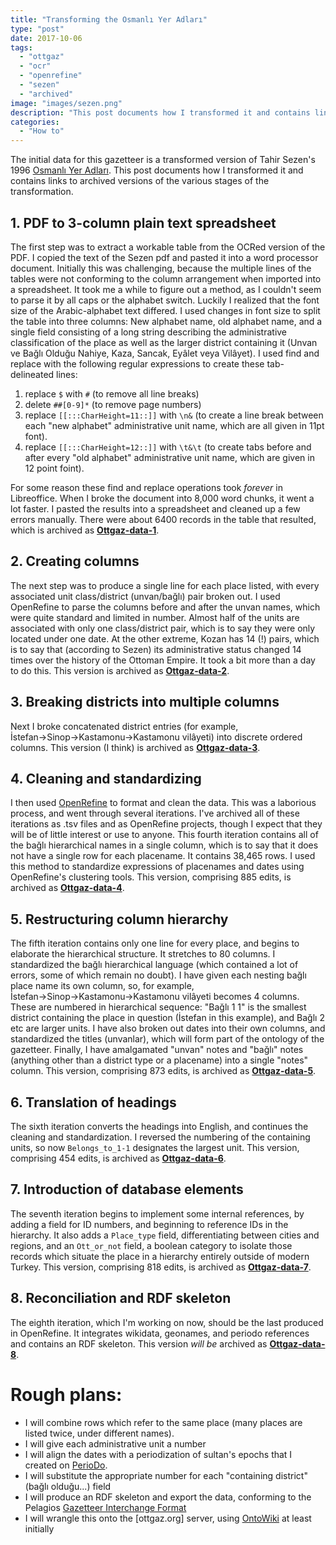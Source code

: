```yaml
---
title: "Transforming the Osmanlı Yer Adları"
type: "post"
date: 2017-10-06
tags:
  - "ottgaz"
  - "ocr"
  - "openrefine"
  - "sezen"
  - "archived"
image: "images/sezen.png"
description: "This post documents how I transformed it and contains links to archived versions of the various stages of the transformation."
categories:
  - "How to"
---
```


The initial data for this gazetteer is a transformed version of Tahir Sezen's 1996 [Osmanlı Yer Adları](http://www.os-ar.com/osmanli_yer_isimleri.pdf). This post documents how I transformed it and contains links to archived versions of the various stages of the transformation.

## 1. PDF to 3-column plain text spreadsheet
The first step was to extract a workable table from the OCRed version of the PDF. I copied the text of the Sezen pdf and pasted it into a word processor document. Initially this was challenging, because the multiple lines of the tables were not conforming to the column arrangement when imported into a spreadsheet. It took me a while to figure out a method, as I couldn't seem to parse it by all caps or the alphabet switch. Luckily I realized that the font size of the Arabic-alphabet text differed. I used changes in font size to split the table into three columns: New alphabet name, old alphabet name, and a single field consisting of a long string describing the administrative classification of the place as well as the larger district containing it (Unvan ve Bağlı Olduğu Nahiye, Kaza, Sancak, Eyâlet veya Vilâyet). I used find and replace with the following regular expressions to create these tab-delineated lines:

1. replace `$` with `#` (to remove all line breaks)
2. delete `##[0-9]*` (to remove page numbers)
3. replace `[[:::CharHeight=11::]]` with `\n&` (to create a line break between each "new alphabet" administrative unit name, which are all given in 11pt font).
4. replace `[[:::CharHeight=12::]]` with `\t&\t` (to create tabs before and after every "old alphabet" administrative unit name, which are given in 12 point foint).

For some reason these find and replace operations took _forever_ in Libreoffice. When I broke the document into 8,000 word chunks, it went a lot faster. I pasted the results into a spreadsheet and cleaned up a few errors manually. There were about 6400 records in the table that resulted, which is archived as **[Ottgaz-data-1](https://github.com/whanley/Ottoman-Gazetteer/blob/master/data/archived-versions/ottgaz-data-1.csv)**.

## 2. Creating columns
The next step was to produce a single line for each place listed, with every associated unit class/district (unvan/bağlı) pair broken out. I used OpenRefine to parse the columns before and after the unvan names, which were quite standard and limited in number. Almost half of the units are associated with only one class/district pair, which is to say they were only located under one date. At the other extreme, Kozan has 14 (!) pairs, which is to say that (according to Sezen) its administrative status changed 14 times over the history of the Ottoman Empire. It took a bit more than a day to do this. This version is archived as **[Ottgaz-data-2](https://github.com/whanley/Ottoman-Gazetteer/blob/master/data/archived-versions/ottgaz-data-2.tsv)**.

## 3. Breaking districts into multiple columns
Next I broke concatenated district entries (for example, İstefan→Sinop→Kastamonu→Kastamonu vilâyeti) into discrete ordered columns. This version (I think) is archived as **[Ottgaz-data-3](https://github.com/whanley/Ottoman-Gazetteer/blob/master/data/archived-versions/ottgaz-data-3.csv)**.

## 4. Cleaning and standardizing
I then used [OpenRefine](http://openrefine.org/) to format and clean the data. This was a laborious process, and went through several iterations. I've archived all of these iterations as .tsv files and as OpenRefine projects, though I expect that they will be of little interest or use to anyone. This fourth iteration contains all of the bağlı hierarchical names in a single column, which is to say that it does not have a single row for each placename. It contains 38,465 rows. I used this method to standardize expressions of placenames and dates using OpenRefine's clustering tools. This version, comprising 885 edits, is archived as **[Ottgaz-data-4](https://github.com/whanley/Ottoman-Gazetteer/blob/master/data/archived-versions/ottgaz-data-4.tsv)**.

## 5. Restructuring column hierarchy
The fifth iteration contains only one line for every place, and begins to elaborate the hierarchical structure. It stretches to 80 columns. I standardized the bağlı hierarchical language (which contained a lot of errors, some of which remain no doubt). I have given each nesting bağlı place name its own column, so, for example, İstefan→Sinop→Kastamonu→Kastamonu vilâyeti becomes 4 columns. These are numbered in hierarchical sequence: "Bağlı 1 1" is the smallest district containing the place in question (İstefan in this example), and Bağlı 2 etc are larger units. I have also broken out dates into their own columns, and standardized the titles (unvanlar), which will form part of the ontology of the gazetteer. Finally, I have amalgamated "unvan" notes and "bağlı" notes (anything other than a district type or a placename) into a single "notes" column. This version, comprising 873 edits, is archived as **[Ottgaz-data-5](https://github.com/whanley/Ottoman-Gazetteer/blob/master/data/archived-versions/ottgaz-data-5.tsv)**.
<!-- account for multiple initial place name columns? -->

## 6. Translation of headings
The sixth iteration converts the headings into English, and continues the cleaning and standardization. I reversed the numbering of the containing units, so now `Belongs_to_1-1` designates the largest unit. This version, comprising 454 edits, is archived as **[Ottgaz-data-6](https://github.com/whanley/Ottoman-Gazetteer/blob/master/data/archived-versions/ottgaz-data-6.tsv)**.

## 7. Introduction of database elements
The seventh iteration begins to implement some internal references, by adding a field for ID numbers, and beginning to reference IDs in the hierarchy. It also adds a `Place_type` field, differentiating between cities and regions, and an `Ott_or_not` field, a boolean category to isolate those records which situate the place in a hierarchy entirely outside of modern Turkey. This version, comprising 818 edits, is archived as **[Ottgaz-data-7](https://github.com/whanley/Ottoman-Gazetteer/blob/master/data/archived-versions/ottgaz-data-7.tsv)**.

## 8. Reconciliation and RDF skeleton
The eighth iteration, which I'm working on now, should be the last produced in OpenRefine. It integrates wikidata, geonames, and periodo references and contains an RDF skeleton. This version *will be* archived as **[Ottgaz-data-8](https://github.com/whanley/Ottoman-Gazetteer/blob/master/data/archived-versions/ottgaz-data-7.tsv)**.

# Rough plans:
- I will combine rows which refer to the same place (many places are listed twice, under different names).
- I will give each administrative unit a number
- I will align the dates with a periodization of sultan's epochs that I created on [PerioDo](perio.do).
- I will substitute the appropriate number for each "containing district" (bağlı olduğu...) field
- I will produce an RDF skeleton and export the data, conforming to the Pelagios [Gazetteer Interchange Format](https://github.com/pelagios/pelagios-cookbook/wiki/Pelagios-Gazetteer-Interconnection-Format)
- I will wrangle this onto the [ottgaz.org] server, using [OntoWiki](http://r.duckduckgo.com/l/?kh=-1&uddg=http%3A%2F%2Faksw.org%2FProjects%2FOntoWiki) at least initially
